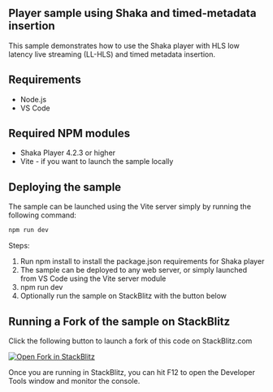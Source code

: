 ## Player sample using Shaka and timed-metadata insertion

This sample demonstrates how to use the Shaka player with HLS low latency live streaming (LL-HLS) and timed metadata insertion. 

## Requirements

* Node.js
* VS Code

## Required NPM modules
* Shaka Player 4.2.3 or higher  
* Vite - if you want to launch the sample locally

## Deploying the sample

The sample can be launched using the Vite server simply by running the following command:

```bash
npm run dev
```

Steps:

1) Run npm install to install the package.json requirements for Shaka player
2) The sample can be deployed to any web server, or simply launched from VS Code using the Vite server module
3) npm run dev
4) Optionally run the sample on StackBlitz with the button below


## Running a Fork of the sample on StackBlitz
Click the following button to launch a fork of this code on StackBlitz.com

[![Open Fork in StackBlitz](https://developer.stackblitz.com/img/open_in_stackblitz.svg)](https://stackblitz.com/fork/github/Azure-Samples/media-services-v3-node-tutorials/tree/main/Player/examples/shaka?file=index.html&title=AMS%20Shaka%20Player%20Timed%20Metadata%20Sample)

Once you are running in StackBlitz, you can hit F12 to open the Developer Tools window and monitor the console.